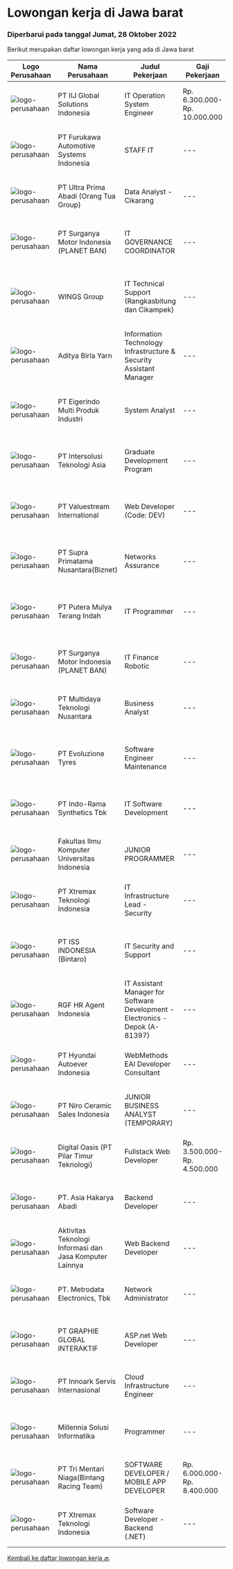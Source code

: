 
  # Lowongan kerja di Jawa barat

  ### Diperbarui pada tanggal Jumat, 28 Oktober 2022

  Berikut merupakan daftar lowongan kerja yang ada di Jawa barat

  |Logo Perusahaan | Nama Perusahaan | Judul Pekerjaan | Gaji Pekerjaan | Lokasi | Deskripsi | Tanggal diunggah | Pranala |
  | -------------- | --------------- | --------------- | --------- | --------- | -------------- | ------- | ----------- |
  |![logo-perusahaan](https://image-service-cdn.seek.com.au/8fac496282000ef88576addab48154fed3e6b832/ee4dce1061f3f616224767ad58cb2fc751b8d2dc)|PT IIJ Global Solutions Indonesia|IT Operation System Engineer|Rp. 6.300.000-Rp. 10.000.000|Jakarta Raya|Cautions:Interview sessions will be held in English(Sesi wawancara akan menggunakan bahasa Inggris)Side note:Fresh graduates with a decent English...|Kamis, 27 Oktober 2022|https://www.jobstreet.co.id/id/job/it-operation-system-engineer-4084387?token=0~bdbe2a59-8b9e-44d5-bbd3-e412b6e1a44e&sectionRank=1&jobId=jobstreet-id-job-4084387|
|![logo-perusahaan](https://image-service-cdn.seek.com.au/9e478985913e7e0f216841d10c7fe21af857e5e0/ee4dce1061f3f616224767ad58cb2fc751b8d2dc)|PT Furukawa Automotive Systems Indonesia|STAFF IT|---|Cikarang|Minimal education D3 preferably majoring Technical Information , with minimum IPK 3.00. Minimum 4 years experience as a IT in company manufacturing....|Rabu, 26 Oktober 2022|https://www.jobstreet.co.id/id/job/staff-it-4082777?token=0~bdbe2a59-8b9e-44d5-bbd3-e412b6e1a44e&sectionRank=2&jobId=jobstreet-id-job-4082777|
|![logo-perusahaan](https://image-service-cdn.seek.com.au/e6ec4c1e31baa97bc2066cfca511ea8b940ba720/ee4dce1061f3f616224767ad58cb2fc751b8d2dc)|PT Ultra Prima Abadi (Orang Tua Group)|Data Analyst - Cikarang|---|Cikarang|What You'll Be Doing : Interpret data, analyze results using statistical techniques and provide ongoing reports Work closely with management to...|Rabu, 26 Oktober 2022|https://www.jobstreet.co.id/id/job/data-analyst-cikarang-4081595?token=0~bdbe2a59-8b9e-44d5-bbd3-e412b6e1a44e&sectionRank=3&jobId=jobstreet-id-job-4081595|
|![logo-perusahaan](https://image-service-cdn.seek.com.au/6cec7085f5123c8ea5ece6e1e030a179e6d8cbc8/ee4dce1061f3f616224767ad58cb2fc751b8d2dc)|PT Surganya Motor Indonesia (PLANET BAN)|IT GOVERNANCE COORDINATOR|---|Depok|KUALIFIKASI S1 Komputer (diutamakan Manajemen/Teknologi Informatika). Memiliki sertifikasi COBIT/ TOGAF/ I.T.I.L. Memiliki sertifikasi ISO lebih...|Rabu, 26 Oktober 2022|https://www.jobstreet.co.id/id/job/it-governance-coordinator-4070456?token=0~bdbe2a59-8b9e-44d5-bbd3-e412b6e1a44e&sectionRank=4&jobId=jobstreet-id-job-4070456|
|![logo-perusahaan](https://image-service-cdn.seek.com.au/11013dc0c553d42d1b953fc6a3058eba55d3fe59/ee4dce1061f3f616224767ad58cb2fc751b8d2dc)|WINGS Group|IT Technical Support (Rangkasbitung dan Cikampek)|---|Karawang|PASTIKAN BAHWA ANDA BERSEDIA UNTUK DITEMPATKAN DI RANGKASBITUNG ATAU CIKAMPEK SEBELUM ANDA MELAMAR PEKERJAAN INI. Kualifikasi: Minimal gelar Diploma...|Selasa, 25 Oktober 2022|https://www.jobstreet.co.id/id/job/it-technical-support-rangkasbitung-dan-cikampek-4079551?token=0~bdbe2a59-8b9e-44d5-bbd3-e412b6e1a44e&sectionRank=5&jobId=jobstreet-id-job-4079551|
|![logo-perusahaan](https://image-service-cdn.seek.com.au/3f5e9e59dbcb58463921c6db4b916e11652380a1/ee4dce1061f3f616224767ad58cb2fc751b8d2dc)|Aditya Birla Yarn|Information Technology Infrastructure & Security Assistant Manager|---|Karawang|Profile Requirement: Bachelor's Degree in Computer Science or Computer Engineering Have 5 years of overall experience in IT Infrastructure Security...|Kamis, 27 Oktober 2022|https://www.jobstreet.co.id/id/job/information-technology-infrastructure-security-assistant-manager-4084283?token=0~bdbe2a59-8b9e-44d5-bbd3-e412b6e1a44e&sectionRank=6&jobId=jobstreet-id-job-4084283|
|![logo-perusahaan](https://image-service-cdn.seek.com.au/e980388084a30bf30c6b238e4b8501465bb4b583/ee4dce1061f3f616224767ad58cb2fc751b8d2dc)|PT Eigerindo Multi Produk Industri|System Analyst|---|Bandung|Tanggung Jawab: Melakukan identifikasi kebutuhan dan strategi perusahaan, menganalisa area yang membutuhkan pengembangan fitur-fitur dan fungsi, serta...|Kamis, 27 Oktober 2022|https://www.jobstreet.co.id/id/job/system-analyst-4083488?token=0~bdbe2a59-8b9e-44d5-bbd3-e412b6e1a44e&sectionRank=7&jobId=jobstreet-id-job-4083488|
|![logo-perusahaan](https://image-service-cdn.seek.com.au/f715d3e393651de2fe5a9214d72612dd30f629b2/ee4dce1061f3f616224767ad58cb2fc751b8d2dc)|PT Intersolusi Teknologi Asia|Graduate Development Program|---|Bandung|RESPONSIBILITIES: Will be train as developer for 3 or 4 months. REQUIREMENTS: Candidate must possess at least Diploma, Bachelor's Degree in Computer...|Kamis, 27 Oktober 2022|https://www.jobstreet.co.id/id/job/graduate-development-program-4083530?token=0~bdbe2a59-8b9e-44d5-bbd3-e412b6e1a44e&sectionRank=8&jobId=jobstreet-id-job-4083530|
|![logo-perusahaan](https://image-service-cdn.seek.com.au/38b93cad40354922da192b36aae3a7dede24721d/ee4dce1061f3f616224767ad58cb2fc751b8d2dc)|PT Valuestream International|Web Developer (Code: DEV)|---|Bandung|Requirements: Candidate must possess Diploma/Bachelor’s Degree in Computer Science Preferable with minimum 1 year experience/ fresh graduated Strong...|Kamis, 27 Oktober 2022|https://www.jobstreet.co.id/id/job/web-developer-code%3A-dev-4064359?token=0~bdbe2a59-8b9e-44d5-bbd3-e412b6e1a44e&sectionRank=9&jobId=jobstreet-id-job-4064359|
|![logo-perusahaan](https://image-service-cdn.seek.com.au/1033d36f751f076cfdd637ed0acbcbf8508866ec/ee4dce1061f3f616224767ad58cb2fc751b8d2dc)|PT Supra Primatama Nusantara(Biznet)|Networks Assurance|---|Jawa Barat|Tanggung Jawab:  Melakukan Audit &amp; Commissioning jaringan Fiber Optic (FTTx GPON, and Metro Ethernet) Memastikan pembangunan jaringan fiber optik...|Selasa, 25 Oktober 2022|https://www.jobstreet.co.id/id/job/networks-assurance-4080224?token=0~bdbe2a59-8b9e-44d5-bbd3-e412b6e1a44e&sectionRank=10&jobId=jobstreet-id-job-4080224|
|![logo-perusahaan](https://image-service-cdn.seek.com.au/f58b134254410170b6684005db1ca8ec45db7476/ee4dce1061f3f616224767ad58cb2fc751b8d2dc)|PT Putera Mulya Terang Indah|IT Programmer|---|Bandung|Dicari: D3/S1 Teknik Informatika/Teknik Komputer/Ilmu Komputer. Menguasai Web based Programming Python, java, JavaScript, PHP(Codeigniter), C++, HTML....|Rabu, 26 Oktober 2022|https://www.jobstreet.co.id/id/job/it-programmer-4081664?token=0~bdbe2a59-8b9e-44d5-bbd3-e412b6e1a44e&sectionRank=11&jobId=jobstreet-id-job-4081664|
|![logo-perusahaan](https://image-service-cdn.seek.com.au/6cec7085f5123c8ea5ece6e1e030a179e6d8cbc8/ee4dce1061f3f616224767ad58cb2fc751b8d2dc)|PT Surganya Motor Indonesia (PLANET BAN)|IT Finance Robotic|---|Depok|Responsibilities :-	Develop &amp; maintaining reporting system PT. SMIRequirements :-	Bachelor Degree in Technology Information, Information...|Rabu, 26 Oktober 2022|https://www.jobstreet.co.id/id/job/it-finance-robotic-4070476?token=0~bdbe2a59-8b9e-44d5-bbd3-e412b6e1a44e&sectionRank=12&jobId=jobstreet-id-job-4070476|
|![logo-perusahaan](https://image-service-cdn.seek.com.au/fc5977e7c0996914ce4d5c1eb0670d580787e75c/ee4dce1061f3f616224767ad58cb2fc751b8d2dc)|PT Multidaya Teknologi Nusantara|Business Analyst|---|Bandung|Job Descriptions :  Build systems, analyze, process and summarize all activity data Analyzing business and market conditions in the Vannamei shrimp...|Kamis, 27 Oktober 2022|https://www.jobstreet.co.id/id/job/business-analyst-4084393?token=0~bdbe2a59-8b9e-44d5-bbd3-e412b6e1a44e&sectionRank=13&jobId=jobstreet-id-job-4084393|
|![logo-perusahaan](https://image-service-cdn.seek.com.au/d415ba5fb171e50c979c559d0b4da95ed97782a1/ee4dce1061f3f616224767ad58cb2fc751b8d2dc)|PT Evoluzione Tyres|Software Engineer Maintenance|---|Jawa Barat|Requirements : Candidate must possess Bachelor degree in Engineering (Electrical/Electronic/Mechatronics) or equivalent. At least 3 Year(s) of working...|Kamis, 27 Oktober 2022|https://www.jobstreet.co.id/id/job/software-engineer-maintenance-4084076?token=0~bdbe2a59-8b9e-44d5-bbd3-e412b6e1a44e&sectionRank=14&jobId=jobstreet-id-job-4084076|
|![logo-perusahaan](https://image-service-cdn.seek.com.au/111c547d1a72c72834036def0e7e00b335577daf/ee4dce1061f3f616224767ad58cb2fc751b8d2dc)|PT Indo-Rama Synthetics Tbk|IT Software Development|---|Purwakarta|Job Requirements : Detail knowledge of Business Cycles (Finance, Procurement, Sales, Inventory, MIS) for Manufacturing  Skill for complete...|Rabu, 26 Oktober 2022|https://www.jobstreet.co.id/id/job/it-software-development-4062461?token=0~bdbe2a59-8b9e-44d5-bbd3-e412b6e1a44e&sectionRank=15&jobId=jobstreet-id-job-4062461|
|![logo-perusahaan](https://image-service-cdn.seek.com.au/22f75e960e616887e58f548466a1f4ec2d4f72de/ee4dce1061f3f616224767ad58cb2fc751b8d2dc)|Fakultas Ilmu Komputer Universitas Indonesia|JUNIOR PROGRAMMER|---|Jawa Barat|Fakultas Ilmu Komputer Universitas Indonesia membuka lowongan karyawan kontrak untuk posisi JUNIOR PROGRAMMER dengan rincian sebagai...|Rabu, 26 Oktober 2022|https://www.jobstreet.co.id/id/job/junior-programmer-4070398?token=0~bdbe2a59-8b9e-44d5-bbd3-e412b6e1a44e&sectionRank=16&jobId=jobstreet-id-job-4070398|
|![logo-perusahaan](https://image-service-cdn.seek.com.au/ce74a79d8ea261e54cdae65dc8035221535675cf/ee4dce1061f3f616224767ad58cb2fc751b8d2dc)|PT Xtremax Teknologi Indonesia|IT Infrastructure Lead - Security|---|Bandung|This position is suitable for those who yearn to thrive and enjoy analyzing and solving complex problems. If you get that warm, fuzzy feeling in your...|Kamis, 27 Oktober 2022|https://www.jobstreet.co.id/id/job/it-infrastructure-lead-security-4071669?token=0~bdbe2a59-8b9e-44d5-bbd3-e412b6e1a44e&sectionRank=17&jobId=jobstreet-id-job-4071669|
|![logo-perusahaan](https://image-service-cdn.seek.com.au/69b547796e2a7848fe3ef971363040924a411425/ee4dce1061f3f616224767ad58cb2fc751b8d2dc)|PT ISS INDONESIA (Bintaro)|IT Security and Support|---|Jawa Barat|Qualifications: Bachelor’s Degree in Computer Science/Engineering/Information Technology Minimum 4-5 years of experience in IT Operational/IT Security...|Rabu, 26 Oktober 2022|https://www.jobstreet.co.id/id/job/it-security-and-support-4081423?token=0~bdbe2a59-8b9e-44d5-bbd3-e412b6e1a44e&sectionRank=18&jobId=jobstreet-id-job-4081423|
|![logo-perusahaan](https://image-service-cdn.seek.com.au/d5868152525c083dcbedb1aa22a408e592bdf7d2/ee4dce1061f3f616224767ad58cb2fc751b8d2dc)|RGF HR Agent Indonesia|IT Assistant Manager for Software Development - Electronics - Depok (A-81397)|---|Depok|About The Company: The working venue is in Depok. Our client is a Japanese Electronics company. Currently, they are looking for IT Assistant Manager...|Rabu, 26 Oktober 2022|https://www.jobstreet.co.id/id/job/it-assistant-manager-for-software-development-electronics-depok-a-81397-4082268?token=0~bdbe2a59-8b9e-44d5-bbd3-e412b6e1a44e&sectionRank=19&jobId=jobstreet-id-job-4082268|
|![logo-perusahaan](https://image-service-cdn.seek.com.au/6b27c1b5e1627dbb544ef316ebb60f2e612d82bc/ee4dce1061f3f616224767ad58cb2fc751b8d2dc)|PT Hyundai Autoever Indonesia|WebMethods EAI Developer Consultant|---|Cikarang|WebMethods Software AG EAI Developer ConsultantJob Description Leads effort in working with business internal and external representatives and IT...|Kamis, 27 Oktober 2022|https://www.jobstreet.co.id/id/job/webmethods-eai-developer-consultant-4071051?token=0~bdbe2a59-8b9e-44d5-bbd3-e412b6e1a44e&sectionRank=20&jobId=jobstreet-id-job-4071051|
|![logo-perusahaan](https://image-service-cdn.seek.com.au/43727fe21f307f7299b07247a39286ff81d9c1df/ee4dce1061f3f616224767ad58cb2fc751b8d2dc)|PT Niro Ceramic Sales Indonesia|JUNIOR BUSINESS ANALYST (TEMPORARY)|---|Bogor|Job Responsibility :Responsible for all assignment related to Data dan Reporting in Marketing department  such as create and analyze sales or...|Rabu, 26 Oktober 2022|https://www.jobstreet.co.id/id/job/junior-business-analyst-temporary-4082099?token=0~bdbe2a59-8b9e-44d5-bbd3-e412b6e1a44e&sectionRank=21&jobId=jobstreet-id-job-4082099|
|![logo-perusahaan](https://image-service-cdn.seek.com.au/83fcbd95c4dd6a32d771d686a6edbf0ad0cbddeb/ee4dce1061f3f616224767ad58cb2fc751b8d2dc)|Digital Oasis (PT Pilar Timur Teknologi)|Fullstack Web Developer|Rp. 3.500.000-Rp. 4.500.000|Bandung|Skill Requirements: Good skill in Web Programming such as HTML, CSS, PHP and experience using PHP framework codeigniter &amp; laravel. Good Skill in...|Rabu, 26 Oktober 2022|https://www.jobstreet.co.id/id/job/fullstack-web-developer-4063495?token=0~bdbe2a59-8b9e-44d5-bbd3-e412b6e1a44e&sectionRank=22&jobId=jobstreet-id-job-4063495|
|![logo-perusahaan](https://image-service-cdn.seek.com.au/7381bc71b69d453c25c85bfc7ae65d681f88a80b/ee4dce1061f3f616224767ad58cb2fc751b8d2dc)|PT. Asia Hakarya Abadi|Backend Developer|---|Bandung|Kualifikasi : Memiliki pengalaman minimal 1 tahun di bidang yang sama yaitu backend developer Proficient Ruby on Rails Mampu bekerja di bawah tekanan...|Kamis, 27 Oktober 2022|https://www.jobstreet.co.id/id/job/backend-developer-4071265?token=0~bdbe2a59-8b9e-44d5-bbd3-e412b6e1a44e&sectionRank=23&jobId=jobstreet-id-job-4071265|
|![logo-perusahaan](https://image-service-cdn.seek.com.au/6b38b12c63f2c5fd7e48a5e8cc0ad3797f6cf903/ee4dce1061f3f616224767ad58cb2fc751b8d2dc)|Aktivitas Teknologi Informasi dan Jasa Komputer Lainnya|Web Backend Developer|---|Bandung|Berpartisipasi dalam seluruh life cycle aplikasi (fokus pada coding dan debugging) Membangun dan mengembangkan fungsional aplikasi web Mampu...|Rabu, 26 Oktober 2022|https://www.jobstreet.co.id/id/job/web-backend-developer-4069162?token=0~bdbe2a59-8b9e-44d5-bbd3-e412b6e1a44e&sectionRank=24&jobId=jobstreet-id-job-4069162|
|![logo-perusahaan](https://image-service-cdn.seek.com.au/0d75518309b56a3cff39daa569b0ba02cc7a22f2/ee4dce1061f3f616224767ad58cb2fc751b8d2dc)|PT. Metrodata Electronics, Tbk|Network Administrator|---|Karawang|Job Description:a. Manage Fire Wall (CISCO ASA) b. Manage Proxy Server (CISCO WSA)c. Manage Wired and Wireless Network...|Senin, 24 Oktober 2022|https://www.jobstreet.co.id/id/job/network-administrator-4078909?token=0~bdbe2a59-8b9e-44d5-bbd3-e412b6e1a44e&sectionRank=25&jobId=jobstreet-id-job-4078909|
|![logo-perusahaan](https://image-service-cdn.seek.com.au/f9a751ea24d68e4658d0eb7882e2db58a9b95cb0/ee4dce1061f3f616224767ad58cb2fc751b8d2dc)|PT GRAPHIE GLOBAL INTERAKTIF|ASP.net Web Developer|---|Jakarta Raya|Kualifikasi : Diutamakan yang sudah berpengalaman web programming minimal setahun Menyukai pekerjaan coding (pasion in coding) Bersemangat belajar...|Jumat, 28 Oktober 2022|https://www.jobstreet.co.id/id/job/asp.net-web-developer-4084510?token=0~bdbe2a59-8b9e-44d5-bbd3-e412b6e1a44e&sectionRank=26&jobId=jobstreet-id-job-4084510|
|![logo-perusahaan](https://image-service-cdn.seek.com.au/03d5b2909306d41d8d881d2ac7cfb4a0d8a47045/ee4dce1061f3f616224767ad58cb2fc751b8d2dc)|PT Innoark Servis Internasional|Cloud Infrastructure Engineer|---|Bandung|As a Cloud Infrastructure Architect/Engineer, you will be tasked to lead, architect and develop cloud and infrastructure solutions that has...|Rabu, 26 Oktober 2022|https://www.jobstreet.co.id/id/job/cloud-infrastructure-engineer-4069637?token=0~bdbe2a59-8b9e-44d5-bbd3-e412b6e1a44e&sectionRank=27&jobId=jobstreet-id-job-4069637|
|![logo-perusahaan](https://image-service-cdn.seek.com.au/1f8569f15d22cabedcc3c74b6913f5af8366238a/ee4dce1061f3f616224767ad58cb2fc751b8d2dc)|Millennia Solusi Informatika|Programmer|---|Bandung|Writing clean, high-quality, high-performance, maintainable code Develop and support software including applications, database integration,...|Rabu, 26 Oktober 2022|https://www.jobstreet.co.id/id/job/programmer-4069119?token=0~bdbe2a59-8b9e-44d5-bbd3-e412b6e1a44e&sectionRank=28&jobId=jobstreet-id-job-4069119|
|![logo-perusahaan](https://i.ibb.co/sqvTCh9/112815900-stock-vector-no-image-available-icon-flat-vector.webp)|PT Tri Mentari Niaga(Bintang Racing Team)|SOFTWARE DEVELOPER / MOBILE APP DEVELOPER|Rp. 6.000.000-Rp. 8.400.000|Jawa Barat|Pendidikan minimal (S1) Software Engineering/ IT / Teknik Elektro / Sistem Komputer / Computer Science  Usia maksimal 26 tahun Terbuka untuk Fresh...|Kamis, 27 Oktober 2022|https://www.jobstreet.co.id/id/job/software-developer-mobile-app-developer-4070883?token=0~bdbe2a59-8b9e-44d5-bbd3-e412b6e1a44e&sectionRank=29&jobId=jobstreet-id-job-4070883|
|![logo-perusahaan](https://image-service-cdn.seek.com.au/ce74a79d8ea261e54cdae65dc8035221535675cf/ee4dce1061f3f616224767ad58cb2fc751b8d2dc)|PT Xtremax Teknologi Indonesia|Software Developer - Backend (.NET)|---|Bandung|Job Description As a Software Developer, specifically backend, you will be introduced to .NET development platforms and will be actively involved in...|Kamis, 27 Oktober 2022|https://www.jobstreet.co.id/id/job/software-developer-backend-.net-4071777?token=0~bdbe2a59-8b9e-44d5-bbd3-e412b6e1a44e&sectionRank=30&jobId=jobstreet-id-job-4071777|


  [Kembali ke daftar lowongan kerja 🔙](../README.md#daftar-lowongan-kerja)
  